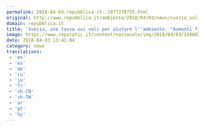 ```yaml
---
permalink: 2018-04-03-repubblica.it--1977278755.html
original: http://www.repubblica.it/ambiente/2018/04/03/news/svezia_voli_piu_cari_per_aiutare_l_ambiente_aumenti_fino_a_40_euro_per_il_bene_del_pianeta_-192848771/?rss
domain: repubblica.it
title: 'Svezia, una tassa sui voli per aiutare l''ambiente. "Aumenti fino a 40 euro per il bene del pianeta"'
image: https://www.repstatic.it/content/nazionale/img/2018/04/03/150602250-634a1701-3591-4b19-9d94-6b079029e635.jpg
date: 2018-04-03 13:41:04
category: news
translations: 
 - 'en'
 - 'es'
 - 'de'
 - 'ru'
 - 'ja'
 - 'fr'
 - 'zh-CN'
 - 'zh-TW'
 - 'ar'
 - 'pt'
 - 'hy'
---
```


